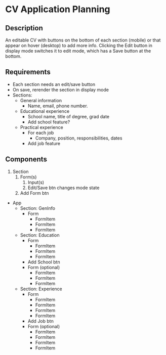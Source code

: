 # CV Application Planning

## Description

An editable CV with buttons on the bottom of each section (mobile) or that appear on hover (desktop) to add more info. Clicking the Edit button in display mode switches it to edit mode, which has a Save button at the bottom.

## Requirements

- Each section needs an edit/save button
- On save, rerender the section in display mode
- Sections:
  - General information
    - Name, email, phone number.
  - Educational experience
    - School name, title of degree, grad date
    - Add school feature?
  - Practical experience
    - For each job
      - Company, position, responsibilities, dates
    - Add job feature

## Components

1. Section
   1. Form(s)
      1. Input(s)
      1. Edit/Save btn changes mode state
   1. Add Form btn

- App
  - Section: GenInfo
    - Form
      - FormItem
      - FormItem
      - FormItem
  - Section: Education
    - Form
      - FormItem
      - FormItem
      - FormItem
    - Add School btn
    - Form (optional)
      - FormItem
      - FormItem
      - FormItem
  - Section: Experience
    - Form
      - FormItem
      - FormItem
      - FormItem
      - FormItem
    - Add Job btn
    - Form (optional)
      - FormItem
      - FormItem
      - FormItem
      - FormItem
